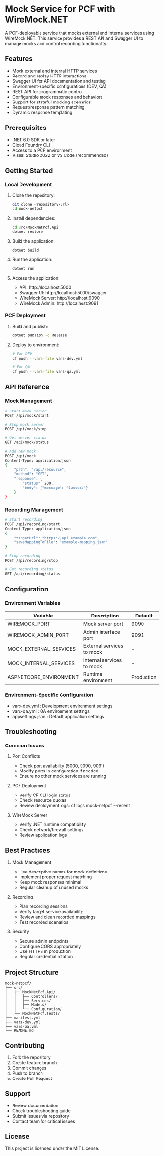 # Mock Service for PCF with WireMock.NET

A PCF-deployable service that mocks external and internal services using WireMock.NET. This service provides a REST API and Swagger UI to manage mocks and control recording functionality.

## Features

- Mock external and internal HTTP services
- Record and replay HTTP interactions
- Swagger UI for API documentation and testing
- Environment-specific configurations (DEV, QA)
- REST API for programmatic control
- Configurable mock responses and behaviors
- Support for stateful mocking scenarios
- Request/response pattern matching
- Dynamic response templating

## Prerequisites

- .NET 6.0 SDK or later
- Cloud Foundry CLI
- Access to a PCF environment
- Visual Studio 2022 or VS Code (recommended)

## Getting Started

### Local Development

1. Clone the repository:
   ```bash
   git clone <repository-url>
   cd mock-netpcf
   ```

2. Install dependencies:
   ```bash
   cd src/MockNetPcf.Api
   dotnet restore
   ```

3. Build the application:
   ```bash
   dotnet build
   ```

4. Run the application:
   ```bash
   dotnet run
   ```

5. Access the application:
   - API: http://localhost:5000
   - Swagger UI: http://localhost:5000/swagger
   - WireMock Server: http://localhost:9090
   - WireMock Admin: http://localhost:9091

### PCF Deployment
1. Build and publish:
   ```bash
   dotnet publish -c Release
   ```

2. Deploy to environment:
   ```bash
   # For DEV
   cf push --vars-file vars-dev.yml
   
   # For QA
   cf push --vars-file vars-qa.yml
   ```

## API Reference
### Mock Management
```bash
# Start mock server
POST /api/mock/start

# Stop mock server
POST /api/mock/stop

# Get server status
GET /api/mock/status

# Add new mock
POST /api/mock
Content-Type: application/json
{
    "path": "/api/resource",
    "method": "GET",
    "response": {
        "status": 200,
        "body": {"message": "Success"}
    }
}
```

### Recording Management
```bash
# Start recording
POST /api/recording/start
Content-Type: application/json
{
    "targetUrl": "https://api.example.com",
    "saveMappingToFile": "example-mapping.json"
}

# Stop recording
POST /api/recording/stop

# Get recording status
GET /api/recording/status
```

## Configuration
### Environment Variables
Variable | Description | Default
---------|-------------|--------
WIREMOCK_PORT | Mock server port | 9090
WIREMOCK_ADMIN_PORT | Admin interface port | 9091
MOCK_EXTERNAL_SERVICES | External services to mock | -
MOCK_INTERNAL_SERVICES | Internal services to mock | -
ASPNETCORE_ENVIRONMENT | Runtime environment | Production

### Environment-Specific Configuration
- vars-dev.yml : Development environment settings
- vars-qa.yml : QA environment settings
- appsettings.json : Default application settings

## Troubleshooting
### Common Issues
1. Port Conflicts
   - Check port availability (5000, 9090, 9091)
   - Modify ports in configuration if needed
   - Ensure no other mock services are running

2. PCF Deployment
   - Verify CF CLI login status
   - Check resource quotas
   - Review deployment logs: cf logs mock-netpcf --recent

3. WireMock Server
   - Verify .NET runtime compatibility
   - Check network/firewall settings
   - Review application logs

## Best Practices
1. Mock Management
   - Use descriptive names for mock definitions
   - Implement proper request matching
   - Keep mock responses minimal
   - Regular cleanup of unused mocks

2. Recording
   - Plan recording sessions
   - Verify target service availability
   - Review and clean recorded mappings
   - Test recorded scenarios

3. Security
   - Secure admin endpoints
   - Configure CORS appropriately
   - Use HTTPS in production
   - Regular credential rotation

## Project Structure
```plaintext
mock-netpcf/
├── src/
│   ├── MockNetPcf.Api/
│   │   ├── Controllers/
│   │   ├── Services/
│   │   ├── Models/
│   │   └── Configuration/
│   └── MockNetPcf.Tests/
├── manifest.yml
├── vars-dev.yml
├── vars-qa.yml
└── README.md
```

## Contributing
1. Fork the repository
2. Create feature branch
3. Commit changes
4. Push to branch
5. Create Pull Request

## Support
- Review documentation
- Check troubleshooting guide
- Submit issues via repository
- Contact team for critical issues

## License
This project is licensed under the MIT License.